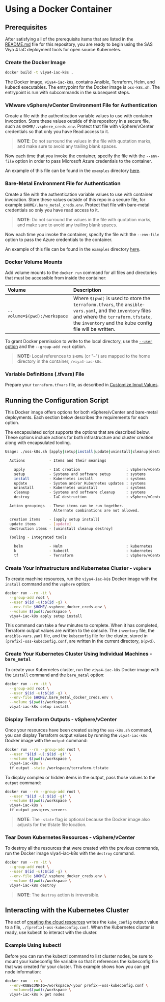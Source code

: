 # Using a Docker Container

## Prerequisites

After satisfying all of the prerequisite items that are listed in the [README.md](../../README.md#docker-requirements) file for this repository, you are ready to begin using the SAS Viya 4 IaC deployment tools for open source Kubernetes.

### Create the Docker Image

```bash
docker build -t viya4-iac-k8s .
```

The Docker image, `viya4-iac-k8s`, contains Ansible, Terraform, Helm, and kubectl executables. The entrypoint for the Docker image is `oss-k8s.sh`. The entrypoint is run with subcommands in the subsequent steps.

### VMware vSphere/vCenter Environment File for Authentication

Create a file with the authentication variable values to use with container invocation. Store these values outside of this repository in a secure file, such as `$HOME/.vsphere_creds.env`. Protect that file with vSphere/vCenter credentials so that only you have Read access to it.

> **NOTE**: Do not surround the values in the file with quotation marks, and make sure to avoid any trailing blank spaces.

Now each time that you invoke the container, specify the file with the `--env-file` option in order to pass Microsoft Azure credentials to the container.

An example of this file can be found in the `examples` directory [here](./../../examples/vsphere/.vsphere_creds.env).

### Bare-Metal Environment File for Authentication

Create a file with the authentication variable values to use with container invocation. Store these values outside of this repo in a secure file, for example `$HOME/.bare_metal_creds.env`. Protect that file with bare-metal credentials so only you have read access to it.

> **NOTE**: Do not surround the values in the file with quotation marks, and make sure to avoid any trailing blank spaces.

Now each time you invoke the container, specify the file with the `--env-file` option to pass the Azure credentials to the container.

An example of this file can be found in the `examples` directory [here](./../../examples/bare-metal/.bare_metal_creds.env).

### Docker Volume Mounts

Add volume mounts to the `docker run` command for all files and directories that must be accessible from inside the container:

| Volume | Description |
| :--- | :--- |
| `--volume=$(pwd):/workspace` | Where `$(pwd)` is used to store the `terraform.tfvars`, the `ansible-vars.yaml`, and the `inventory` files and where the `terraform.tfstate`, the `inventory` and the kube config file will be written. |

To grant Docker permission to write to the local directory, use the [`--user` option](https://docs.docker.com/engine/reference/run/#user) and the `--group-add root` option.

> **NOTE:** Local references to `$HOME` (or "`~`") are mapped to the home directory in the container, `/viya4-iac-k8s`.

### Variable Definitions (.tfvars) File

Prepare your `terraform.tfvars` file, as described in [Customize Input Values](../../README.md#customize-input-values).

## Running the Configuration Script

This Docker image offers options for both vSphere/vCenter and bare-metal deployments. Each section below describes the requirements for each option.

The encapsulated script supports the options that are described below. These options include actions for both infrastructure and cluster creation along with encapsulated tooling.

```bash
Usage: ./oss-k8s.sh [apply|setup|install|update|uninstall|cleanup|destroy|helm|k|tf]

  Actions           - Items and their meanings

    apply           - IaC creation                     : vSphere/vCenter
    setup           - Systems and software setup       : systems
    install         - Kubernetes install               : systems
    update          - System and/or Kubernetes updates : systems
    uninstall       - Kubernetes uninstall             : systems
    cleanup         - Systems and software cleanup     : systems
    destroy         - IaC destruction                  : vSphere/vCenter

  Action groupings  - These items can be run together.
                      Alternate combinations are not allowed.

  creation items    - [apply setup install]
  update items      - [update]
  destruction items - [uninstall cleanup destroy]

  Tooling - Integrated tools

    helm            - Helm                             : kubernetes
    k               - kubectl                          : kubernetes
    tf              - Terraform                        : vSphere/vCenter
```

### Create Your Infrastructure and Kubernetes Cluster - `vsphere`

To create machine resources, run the `viya4-iac-k8s` Docker image with the `install` command and the `vsphere` option:

```bash
docker run --rm -it \
  --group-add root \
  --user $(id -u):$(id -g) \
  --env-file $HOME/.vsphere_docker_creds.env \
  --volume $(pwd):/workspace \
  viya4-iac-k8s apply setup install
```

This command can take a few minutes to complete. When it has completed, Terraform output values are written to the console. The `inventory` file, the `ansible-vars.yaml` file, and the `kubeconfig` file for the cluster, stored in `[prefix]-oss-kubeconfig.conf`, are written in the current directory, `$(pwd)`.

### Create Your Kubernetes Cluster Using Individual Machines - `bare_metal`

To create your Kubernetes cluster, run the `viya4-iac-k8s` Docker image with the `install` command and the `bare_metal` option:

```bash
docker run --rm -it \
  --group-add root \
  --user $(id -u):$(id -g) \
  --env-file $HOME/.bare_metal_docker_creds.env \
  --volume $(pwd):/workspace \
  viya4-iac-k8s setup install
```

### Display Terraform Outputs - vSphere/vCenter

Once your resources have been created using the `oss-k8s.sh` command, you can display Terraform output values by running the `viya4-iac-k8s` Docker image with the `output` command:

```bash
docker run --rm --group-add root \
  --user "$(id -u):$(id -g)" \
  --volume $(pwd):/workspace \
  viya4-iac-k8s \
  tf output -state /workspace/terraform.tfstate
```

To display complex or hidden items in the output, pass those values to the `output` command:

```bash
docker run --rm --group-add root \
  --user "$(id -u):$(id -g)" \
  --volume $(pwd):/workspace \
  viya4-iac-k8s \
  tf output postgres_servers
```

> **NOTE**: The `-state` flag is optional because the Docker image also adjusts for the tfstate file location.

### Tear Down Kubernetes Resources - vSphere/vCenter

To destroy all the resources that were created with the previous commands, run the Docker image viya4-iac-k8s with the `destroy` command.

```bash
docker run --rm -it \
  --group-add root \
  --user $(id -u):$(id -g) \
  --env-file $HOME/.vsphere_docker_creds.env \
  --volume $(pwd):/workspace \
  viya4-iac-k8s destroy
```

> **NOTE**: The `destroy` action is irreversible.

## Interacting with the Kubernetes Cluster

The act of [creating the cloud resources](#running-the-configuration-script) writes the `kube_config` output value to a file, `./[prefix]-oss-kubeconfig.conf`. When the Kubernetes cluster is ready, use kubectl to interact with the cluster.

### Example Using kubectl

Before you can run the kubectl command to list cluster nodes, be sure to mount your kubeconfig file variable so that it references the kubeconfig file that was created for your cluster. This example shows how you can get node information:

```bash
docker run --rm \
  --env=KUBECONFIG=/workspace/<your prefix>-oss-kubeconfig.conf \
  --volume=$(pwd):/workspace \
  viya4-iac-k8s k get nodes
```
